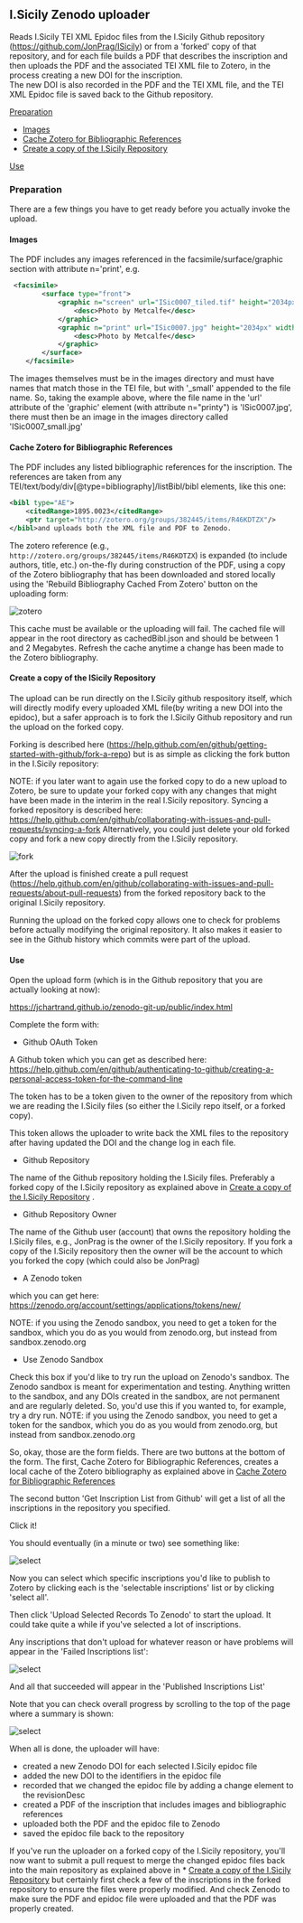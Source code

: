 ## I.Sicily Zenodo uploader

Reads I.Sicily TEI XML Epidoc files from the I.Sicily Github repository (https://github.com/JonPrag/ISicily) or from a 'forked' copy of that repository, and for each file builds a PDF that describes 
the inscription and then uploads the PDF and the associated TEI XML file to Zotero, in the process creating a new DOI for the inscription.  
The new DOI is also recorded in the PDF and the TEI XML file, and the TEI XML Epidoc file is saved back to the Github repository. 

[Preparation](#preparation)
* [Images](#images)
* [Cache Zotero for Bibliographic References](#cache-zotero-for-bibliographic-references)
* [Create a copy of the I.Sicily Repository](#create-a-copy-of-the-isicily-repository)

[Use](#use)

### Preparation

There are a few things you have to get ready before you actually invoke the upload.

#### Images

The PDF includes any images referenced in the facsimile/surface/graphic section with attribute n='print', e.g.

```xml
 <facsimile>
        <surface type="front">
            <graphic n="screen" url="ISic0007_tiled.tif" height="2034px" width="4608px">
                <desc>Photo by Metcalfe</desc>
            </graphic>
            <graphic n="print" url="ISic0007.jpg" height="2034px" width="4608px">
                <desc>Photo by Metcalfe</desc>
            </graphic>
        </surface>
    </facsimile>
```

The images themselves must be in the images directory and must have names that match those in the TEI file, but with '_small' appended to the file name.  So, taking the example above, where
the file name in the 'url' attribute of the 'graphic' element (with attribute n="printy") is 'ISic0007.jpg', there must then be an image in the images directory called
'ISic0007_small.jpg'

 
#### Cache Zotero for Bibliographic References

The PDF includes any listed bibliographic references for the inscription.  The references are taken from any TEI/text/body/div[@type=bibliography]/listBibl/bibl elements, like this one:
```XML
<bibl type="AE">
    <citedRange>1895.0023</citedRange>
    <ptr target="http://zotero.org/groups/382445/items/R46KDTZX"/>
</bibl>and uploads both the XML file and PDF to Zenodo.  
```
The zotero reference (e.g., `http://zotero.org/groups/382445/items/R46KDTZX`) is expanded (to include authors, title, etc.) on-the-fly during construction of the PDF, using a copy of the Zotero bibliography that has been downloaded and stored locally using the 'Rebuild Bibliography Cached From Zotero' button on the uploading form:

![zotero](docs/images/buildZotero.png)

This cache must be available or the uploading will fail.  The cached file will appear in the root directory as cachedBibl.json and should be between 1 and 2 Megabytes.  Refresh the cache anytime a change has been made to the Zotero bibliography.

#### Create a copy of the ISicily Repository

The upload can be run directly on the I.Sicily github respository itself, which will directly modify 
every uploaded XML file(by writing a new DOI into the epidoc), but 
a safer approach is to fork the I.Sicily Github repository
and run the upload on the forked copy.  

Forking is described here (https://help.github.com/en/github/getting-started-with-github/fork-a-repo) but is as simple as clicking the fork button in the I.Sicily repository:

NOTE:  if you later want to again use the forked copy to do a new upload to Zotero, be sure to update your forked copy with any changes that might have been made in the interim in the real I.Sicily repository.  Syncing a forked repository is described here:  https://help.github.com/en/github/collaborating-with-issues-and-pull-requests/syncing-a-fork
Alternatively, you could just delete your old forked copy and fork a new copy directly from the I.Sicily repository.

![fork](docs/images/fork.png)

After the upload is finished create a pull request (https://help.github.com/en/github/collaborating-with-issues-and-pull-requests/about-pull-requests) from the forked repository back to the original
I.Sicily repository.  

Running the upload on the forked copy allows one to check for problems before actually modifying the original repository.  It also makes it easier to
see in the Github history which commits were part of the upload.

#### Use

Open the upload form (which is in the Github repository that you are actually looking at now):

https://jchartrand.github.io/zenodo-git-up/public/index.html

Complete the form with:

- Github OAuth Token

A Github token which you can get as described here:  https://help.github.com/en/github/authenticating-to-github/creating-a-personal-access-token-for-the-command-line
  
The token has to be a token given to the owner of the repository from which we are reading the I.Sicily files (so either the I.Sicily repo itself, or a forked copy).  

This token allows the uploader to write back the XML files to the repository after having updated the DOI and the change log in each file.
  
- Github Repository

The name of the Github repository holding the I.Sicily files.  Preferably a forked copy of the I.Sicily repository as explained above in [Create a copy of the I.Sicily Repository](#create-a-copy-of-the-i.sicily-repository)
.

- Github Repository Owner

The name of the Github user (account) that owns the repository holding the I.Sicily files, e.g., JonPrag is the owner of the I.Sicily repository.  If you fork a copy of the I.Sicily repository then the owner will be the account to which you forked the copy (which could also be JonPrag)

- A Zenodo token

which you can get here:  https://zenodo.org/account/settings/applications/tokens/new/

NOTE:  if you using the Zenodo sandbox, you need to get a token for the sandbox, which you do as you would from zenodo.org, but instead from sandbox.zenodo.org

- Use Zenodo Sandbox

Check this box if you'd like to try run the upload on Zenodo's sandbox.  The Zenodo sandbox is meant for experimentation and testing.  Anything written to the sandbox, and any DOIs created in the sandbox, are not permanent and are regularly deleted.  So, you'd use this if you wanted to, for example, try a dry run.
NOTE:  if you using the Zenodo sandbox, you need to get a token for the sandbox, which you do as you would from zenodo.org, but instead from sandbox.zenodo.org

So, okay, those are the form fields.  There are two buttons at the bottom of the form.  The first, Cache Zotero for Bibliographic References, creates a local cache of the Zotero bibliography as explained above in [Cache Zotero for Bibliographic References](#cache-zotero-for-bibliographic-references)

The second button 'Get Inscription List from Github' will get a list of all the inscriptions in the repository you specified.

Click it!

You should eventually (in a minute or two) see something like:

![select](docs/images/select.png)

Now you can select which specific inscriptions you'd like to publish to Zotero by clicking each is the 'selectable inscriptions'
list or by clicking 'select all'.

Then click 'Upload Selected Records To Zenodo' to start the upload.  It could take quite a while if you've selected a lot of inscriptions.

Any inscriptions that don't upload for whatever reason or have problems will appear in the 'Failed Inscriptions list':

![select](docs/images/failed.png)

And all that succeeded will appear in the 'Published Inscriptions List'

Note that you can check overall progress by scrolling to the top of the page where a summary is shown:

![select](docs/images/summary.png)

When all is done, the uploader will have:
 
* created a new Zenodo DOI for each selected I.Sicily epidoc file
* added the new DOI to the identifiers in the epidoc file
* recorded that we changed the epidoc file by adding a change element to the revisionDesc
* created a PDF of the inscription that includes images and bibliographic references
* uploaded both the PDF and the epidoc file to Zenodo
* saved the epidoc file back to the repository

If you've run the uploader on a forked copy of the I.Sicily repository, you'll now want to submit a pull 
request to merge the changed epidoc files back into the main repository as explained above in * [Create a copy of the I.Sicily Repository](#create-a-copy-of-the-isicily-repository) but certainly first check 
a few of the inscriptions in the forked repository to ensure the files were properly modified.  And check Zenodo to make sure the PDF and
epidoc file were uploaded and that the PDF was properly created.


